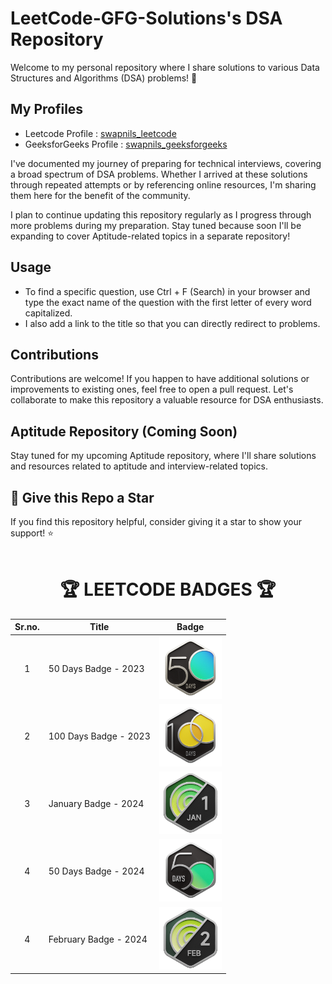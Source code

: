 # LeetCode-GFG-Solutions's DSA Repository

Welcome to my personal repository where I share solutions to various Data Structures and Algorithms (DSA) problems! 🚀

## My Profiles
- Leetcode Profile : [swapnils_leetcode](https://leetcode.com/swapnils_leetcode)
- GeeksforGeeks Profile : [swapnils_geeksforgeeks](https://auth.geeksforgeeks.org/user/swapnils_geeksforgeeks)

I've documented my journey of preparing for technical interviews, covering a broad spectrum of DSA problems. Whether I arrived at these solutions through repeated attempts or by referencing online resources, I'm sharing them here for the benefit of the community.

I plan to continue updating this repository regularly as I progress through more problems during my preparation. Stay tuned because soon I'll be expanding to cover Aptitude-related topics in a separate repository!

## Usage
- To find a specific question, use Ctrl + F (Search) in your browser and type the exact name of the question with the first letter of every word capitalized.
- I also add a link to the title so that you can directly redirect to problems.

## Contributions
Contributions are welcome! If you happen to have additional solutions or improvements to existing ones, feel free to open a pull request. Let's collaborate to make this repository a valuable resource for DSA enthusiasts.


## Aptitude Repository (Coming Soon)
Stay tuned for my upcoming Aptitude repository, where I'll share solutions and resources related to aptitude and interview-related topics.

## 🌟 Give this Repo a Star
If you find this repository helpful, consider giving it a star to show your support! ⭐
<br>
<br>

<div align="center">
  <h1> 🏆 LEETCODE BADGES 🏆 </h1>

<table>
    <thead>
        <tr>
            <th>Sr.no.</th>
            <th>Title</th>
            <th>Badge</th>
        </tr>
    </thead>
    <tbody>
        <tr>
            <td align="center">1</td>
            <td>50 Days Badge - 2023</td>
            <td><img width=100 height=100 src="/Badges/2023-50.gif"></td>
        </tr>
        <tr>
            <td align="center">2</td>
            <td>100 Days Badge - 2023</td>
            <td><img width=100 height=100 src="/Badges/2023-100.gif"></td>
        </tr>
        <tr>
            <td align="center">3</td>
            <td>January Badge - 2024</td>
            <td><img width=100 height=100 src="/Badges/2024-01.gif"></td>
        </tr>
       <tr>
         <td align="center">4</td>
            <td>50 Days Badge - 2024</td>
            <td><img width=100 height=100 src="/Badges/2024-50.gif"></td>
        </tr>
      <tr>
         <td align="center">4</td>
            <td>February Badge - 2024</td>
            <td><img width=100 height=100 src="/Badges/2024-02.gif"></td>
        </tr>
    </tbody>
</table>
</div>

